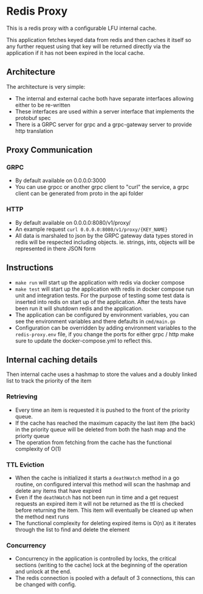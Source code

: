 # Redis Proxy

This is a redis proxy with a configurable LFU internal cache.

This application fetches keyed data from redis and then caches it itself so any further request using that key will be returned directly via the application if it has not been expired in the local cache.

## Architecture
The architecture is very simple:
  - The internal and external cache both have separate interfaces allowing either to be re-written
  - These interfaces are used within a server interface that implements the protobuf spec
  - There is a GRPC server for grpc and a grpc-gateway server to provide http translation

## Proxy Communication

### GRPC 
  - By default available on 0.0.0.0:3000
  - You can use grpcc or another grpc client to "curl" the service, a grpc client can be generated from proto in the api folder

### HTTP 
  - By default available on 0.0.0.0:8080/v1/proxy/
  - An example request `curl 0.0.0.0:8080/v1/proxy/{KEY_NAME}`
  - All data is marshaled to json by the GRPC gateway data types stored in redis will be respected including objects. ie. strings, ints, objects will be represented in there JSON form

## Instructions
  - `make run` will start up the application with redis via docker compose
  - `make test` will start up the application with redis in docker compose run unit and integration tests. For the purpose of testing some test data is inserted into redis on start up of the application. After the tests have been run it will shutdown redis and the application.
  - The application can be configured by environment variables, you can see the environment variables and there defaults in `cmd/main.go`
  - Configuration can be overridden by adding environment variables to the `redis-proxy.env` file, if you change the ports for either grpc / http make sure to update the docker-compose.yml to reflect this.

## Internal caching details
Then internal cache uses a hashmap to store the values and a doubly linked list to track the priority of the item

### Retrieving

- Every time an item is requested it is pushed to the front of the priority queue.
- If the cache has reached the maximum capacity the last item (the back) in the priority queue will be deleted from both the hash map and the priorty queue
- The operation from fetching from the cache has the functional complexity of O(1)

### TTL Eviction

- When the cache is initialized it starts a `deathWatch` method in a go routine, on configured interval this method will scan the hashmap and delete any items that have expired
- Even if the `deathWatch` has not been run in time and a get request requests an expired item it will not be returned as the ttl is checked before returning the item. This item will eventually be cleaned up when the method next runs
- The functional complexity for deleting expired items is O(n) as it iterates through the list to find and delete the element

### Concurrency
- Concurrency in the application is controlled by locks, the critical sections (writing to the cache) lock at the beginning of the operation and unlock at the end.
- The redis connection is pooled with a default of 3 connections, this can be changed with config.



